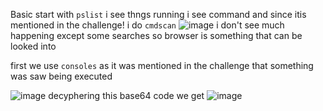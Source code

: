 Basic start with `pslist` i see thngs running i see command and since itis mentioned in the challenge!
i do `cmdscan`
![image](https://github.com/s4twik/mem_labs/assets/147993943/fc8151eb-b4fe-443c-9b81-3e157bc44c59)
i don't see much happening except some searches so browser is something that can be looked into

first we use `consoles` as it was mentioned in the challenge that something was saw being executed

![image](https://github.com/s4twik/mem_labs/assets/147993943/a6cd2372-d863-46e8-9df3-5b71dda7258c)
decyphering this base64 code we get 
![image](https://github.com/s4twik/mem_labs/assets/147993943/71e4c601-428d-4629-b9ad-9f7bd1d7cbeb)



